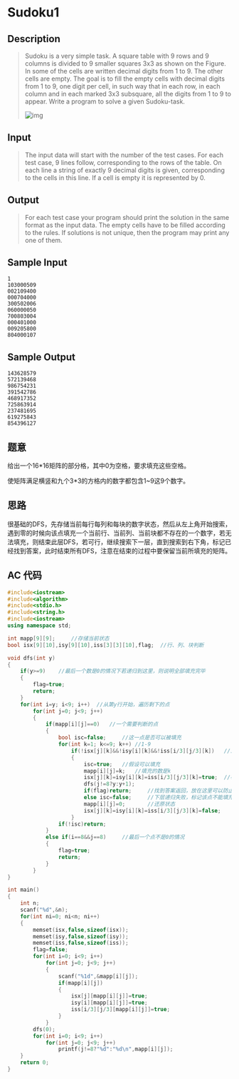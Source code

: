 # Sudoku1

## **Description**

> Sudoku is a very simple task. A square table with 9 rows and 9 columns is divided to 9 smaller squares 3x3 as shown on the Figure. In some of the cells are written decimal digits from 1 to 9. The other cells are empty. The goal is to fill the empty cells with decimal digits from 1 to 9, one digit per cell, in such way that in each row, in each column and in each marked 3x3 subsquare, all the digits from 1 to 9 to appear. Write a program to solve a given Sudoku-task. 
>
> ![img](http://poj.org/images/2676_1.jpg)



## **Input**

> The input data will start with the number of the test cases. For each test case, 9 lines follow, corresponding to the rows of the table. On each line a string of exactly 9 decimal digits is given, corresponding to the cells in this line. If a cell is empty it is represented by 0.



## **Output**

> For each test case your program should print the solution in the same format as the input data. The empty cells have to be filled according to the rules. If solutions is not unique, then the program may print any one of them.



## **Sample Input**

    1
    103000509
    002109400
    000704000
    300502006
    060000050
    700803004
    000401000
    009205800
    804000107



## **Sample Output**

    143628579
    572139468
    986754231
    391542786
    468917352
    725863914
    237481695
    619275843
    854396127


## **题意**

给出一个16*16矩阵的部分格，其中0为空格，要求填充这些空格。

使矩阵满足横竖和九个3*3的方格内的数字都包含1~9这9个数字。



## **思路**

很基础的DFS，先存储当前每行每列和每块的数字状态，然后从左上角开始搜索，遇到零的时候向该点填充一个当前行、当前列、当前块都不存在的一个数字，若无法填充，则结束此层DFS，若可行，继续搜索下一层，直到搜索到右下角，标记已经找到答案，此时结束所有DFS，注意在结束的过程中要保留当前所填充的矩阵。



## **AC 代码**

```cpp
#include<iostream>
#include<algorithm>
#include<stdio.h>
#include<string.h>
#include<iostream>
using namespace std;

int mapp[9][9];     //存储当前状态
bool isx[9][10],isy[9][10],iss[3][3][10],flag;  //行、列、块判断

void dfs(int y)
{
    if(y>=9)    //最后一个数是0的情况下若递归到这里，则说明全部填充完毕
    {
        flag=true;
        return;
    }
    for(int i=y; i<9; i++)  //从第y行开始，遍历剩下的点
        for(int j=0; j<9; j++)
        {
            if(mapp[i][j]==0)   //一个需要判断的点
            {
                bool isc=false;     //这一点是否可以被填充
                for(int k=1; k<=9; k++) //1-9
                    if(!isx[j][k]&&!isy[i][k]&&!iss[i/3][j/3][k])   //三种情况都满足
                    {
                        isc=true;   //假设可以填充
                        mapp[i][j]=k;   //填充的数是k
                        isx[j][k]=isy[i][k]=iss[i/3][j/3][k]=true;  //标记该位置
                        dfs(j!=8?y:y+1);
                        if(flag)return;     //找到答案返回，放在这里可以防止在层层结束递归的时候状态被还原
                        else isc=false;     //下层递归失败，标记该点不能填充
                        mapp[i][j]=0;       //还原状态
                        isx[j][k]=isy[i][k]=iss[i/3][j/3][k]=false;
                    }
                if(!isc)return;
            }
            else if(i==8&&j==8)     //最后一个点不是0的情况
            {
                flag=true;
                return;
            }
        }
}

int main()
{
    int n;
    scanf("%d",&n);
    for(int ni=0; ni<n; ni++)
    {
        memset(isx,false,sizeof(isx));
        memset(isy,false,sizeof(isy));
        memset(iss,false,sizeof(iss));
        flag=false;
        for(int i=0; i<9; i++)
            for(int j=0; j<9; j++)
            {
                scanf("%1d",&mapp[i][j]);
                if(mapp[i][j])
                {
                    isx[j][mapp[i][j]]=true;
                    isy[i][mapp[i][j]]=true;
                    iss[i/3][j/3][mapp[i][j]]=true;
                }
            }
        dfs(0);
        for(int i=0; i<9; i++)
            for(int j=0; j<9; j++)
                printf(j!=8?"%d":"%d\n",mapp[i][j]);
    }
    return 0;
}
```

